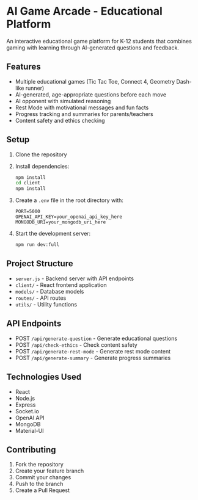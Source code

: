 # AI Game Arcade - Educational Platform

An interactive educational game platform for K-12 students that combines gaming with learning through AI-generated questions and feedback.

## Features

- Multiple educational games (Tic Tac Toe, Connect 4, Geometry Dash-like runner)
- AI-generated, age-appropriate questions before each move
- AI opponent with simulated reasoning
- Rest Mode with motivational messages and fun facts
- Progress tracking and summaries for parents/teachers
- Content safety and ethics checking

## Setup

1. Clone the repository
2. Install dependencies:
   ```bash
   npm install
   cd client
   npm install
   ```

3. Create a `.env` file in the root directory with:
   ```
   PORT=5000
   OPENAI_API_KEY=your_openai_api_key_here
   MONGODB_URI=your_mongodb_uri_here
   ```

4. Start the development server:
   ```bash
   npm run dev:full
   ```

## Project Structure

- `server.js` - Backend server with API endpoints
- `client/` - React frontend application
- `models/` - Database models
- `routes/` - API routes
- `utils/` - Utility functions

## API Endpoints

- POST `/api/generate-question` - Generate educational questions
- POST `/api/check-ethics` - Check content safety
- POST `/api/generate-rest-mode` - Generate rest mode content
- POST `/api/generate-summary` - Generate progress summaries

## Technologies Used

- React
- Node.js
- Express
- Socket.io
- OpenAI API
- MongoDB
- Material-UI

## Contributing

1. Fork the repository
2. Create your feature branch
3. Commit your changes
4. Push to the branch
5. Create a Pull Request 